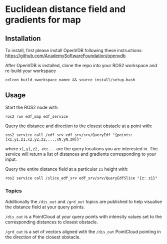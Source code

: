 # Euclidean distance field and gradients for map

## Installation

To install, first please install OpenVDB following these instructions: https://github.com/AcademySoftwareFoundation/openvdb

After OpenVDB is installed, clone the repo into your ROS2 workspace and re-build your workspace
```
colcon build <workspace_name> && source install/setup.bash
```
## Usage

Start the ROS2 node with:
```
ros2 run edf_map edf_service
```
Query the distance and direction to the closest obstacle at a point with:
```
ros2 service call /edf_srv edf_srv/srv/QueryEdf "{points: [x1,y1,z1,x2,y2,z2,...,xN,yN,zN]}"
```
where `x1,y1,z2, etc...` are the query locations you are interested in. The service will return a list of distances and gradients corresponding to your input.

Query the entire distance field at a particular `z1` height with:
```
ros2 service call /slice_edf_srv edf_srv/srv/QueryEdfSlice "{z: z1}"
```

### Topics

Additionally the `/dis_out` and `/grd_out` topics are published to help visualise the distance field at your query points.

`/dis_out` is a PointCloud at your query points with intensity values set to the corresponding distances to closest obstacle.

`/grd_out` is a set of vectors aligned with the `/dis_out` PointCloud pointing in the direction of the closest obstacle.

